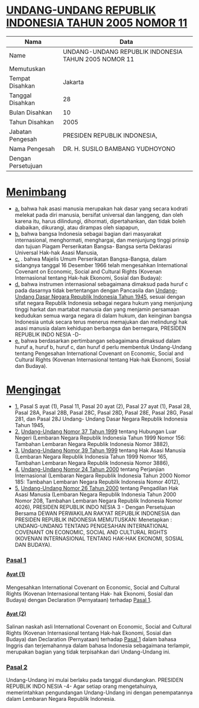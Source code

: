 # [UNDANG-UNDANG REPUBLIK INDONESIA TAHUN 2005 NOMOR 11](http://example.org/legal/document/uu/2005/11)

| Nama | Data |
| ------ | ----- |
|Name|UNDANG-UNDANG REPUBLIK INDONESIA TAHUN 2005 NOMOR 11|
|Memutuskan||
|Tempat Disahkan|Jakarta|
|Tanggal Disahkan|28|
|Bulan Disahkan|10|
|Tahun Disahkan|2005|
|Jabatan Pengesah|PRESIDEN REPUBLIK INDONESIA,|
|Nama Pengesah|DR. H. SUSILO BAMBANG YUDHOYONO|
|Dengan Persetujuan||
# [Menimbang](http://example.org/legal/document/uu/2005/11/menimbang)

* [a.](http://example.org/legal/document/uu/2005/11/menimbang/point/a) bahwa hak asasi manusia merupakan hak dasar yang secara kodrati melekat pada diri manusia, bersifat universal dan langgeng, dan oleh karena itu, harus dilindungi, dihormati, dipertahankan, dan tidak boleh diabaikan, dikurangi, atau dirampas oleh siapapun,
* [b.](http://example.org/legal/document/uu/2005/11/menimbang/point/b) bahwa bangsa Indonesia sebagai bagian dari masyarakat internasional, menghormati, menghargai, dan menjunjung tinggi prinsip dan tujuan Piagam Perserikatan Bangsa- Bangsa serta Deklarasi Universal Hak-hak Asasi Manusia,
* [c.](http://example.org/legal/document/uu/2005/11/menimbang/point/c) . bahwa Majelis Umum Perserikatan Bangsa-Bangsa, dalam sidangnya tanggal 16 Desember 1966 telah mengesahkan International Covenant on Economic, Social and Cultural Rights (Kovenan Internasional tentang Hak-hak Ekonomi, Sosial dan Budaya):
* [d.](http://example.org/legal/document/uu/2005/11/menimbang/point/d) bahwa instrumen internasional sebagaimana dimaksud pada huruf c pada dasarnya tidak bertentangan dengan Pancasila dan [Undang-Undang Dasar Negara Republik Indonesia Tahun 1945](http://example.org/legal/document/uu), sesuai dengan sifat negara Republik Indonesia sebagai negara hukum yang menjunjung tinggi harkat dan martabat manusia dan yang menjamin persamaan kedudukan semua warga negara di dalam hukum, dan keinginan bangsa Indonesia untuk secara terus menerus memajukan dan melindungi hak asasi manusia dalam kehidupan berbangsa dan bernegara, PRESIDEN REPUBLIK INDO NESIA -D-
* [e.](http://example.org/legal/document/uu/2005/11/menimbang/point/e) bahwa berdasarkan pertimbangan sebagaimana dimaksud dalam huruf a, huruf b, huruf c, dan huruf d perlu membentuk Undang-Undang tentang Pengesahan International Covenant on Economic, Social and Cultural Rights (Kovenan Internasional tentang Hak-hak Ekonomi, Sosial dan Budaya).
# [Mengingat](http://example.org/legal/document/uu/2005/11/mengingat)

* [1.](http://example.org/legal/document/uu/2005/11/mengingat/point/0001) Pasal S ayat (1), Pasal 11, Pasal 20 ayat (2), Pasal 27 ayat (1), Pasal 28, Pasal 28A, Pasal 28B, Pasal 28C, Pasal 28D, Pasal 28E, Pasal 28G, Pasal 281, dan Pasal 28J Undang- Undang Dasar Negara Republik Indonesia Tahun 1945,
* [2.](http://example.org/legal/document/uu/2005/11/mengingat/point/0002) [Undang-Undang Nomor 37 Tahun 1999](http://example.org/legal/document/uu/1999/37) tentang Hubungan Luar Negeri (Lembaran Negara Republik Indonesia Tahun 1999 Nomor 156: Tambahan Lembaran Negara Republik Indonesia Nomor 3882),
* [3.](http://example.org/legal/document/uu/2005/11/mengingat/point/0003) [Undang-Undang Nomor 39 Tahun 1999](http://example.org/legal/document/uu/1999/39) tentang Hak Asasi Manusia (Lembaran Negara Republik Indonesia Tahun 1999 Nomor 165, Tambahan Lembaran Negara Republik Indonesia Nomor 3886),
* [4.](http://example.org/legal/document/uu/2005/11/mengingat/point/0004) [Undang-Undang Nomor 24 Tahun 2000](http://example.org/legal/document/uu/2000/24) tentang Perjanjian Internasional (Lembaran Negara Republik Indonesia Tahun 2000 Nomor 185: Tambahan Lembaran Negara Republik Indonesia Nomor 4012),
* [5.](http://example.org/legal/document/uu/2005/11/mengingat/point/0005) [Undang-Undang Nomor 26 Tahun 2000](http://example.org/legal/document/uu/2000/26) tentang Pengadilan Hak Asasi Manusia (Lembaran Negara Republik Indonesia Tahun 2000 Nomor 208, Tambahan Lembaran Negara Republik Indonesia Nomor 4026), PRESIDEN REPUBLIK INDO NESIA 3 - Dengan Persetujuan Bersama DEWAN PERWAKILAN RAKYAT REPUBLIK INDONESIA dan PRESIDEN REPUBLIK INDONESIA MEMUTUSKAN: Menetapkan : UNDANG-UNDANG TENTANG PENGESAHAN INTERNATIONAL COVENANT ON ECONOMIC, SOCIAL AND CULTURAL RIGHTS (KOVENAN INTERNASIONAL TENTANG HAK-HAK EKONOMI, SOSIAL DAN BUDAYA).

### [Pasal 1](http://example.org/legal/document/uu/2005/11/pasal/0001)

#### [Ayat (1)](http://example.org/legal/document/uu/2005/11/pasal/0001/version/20051028/ayat/0001)
Mengesahkan International Covenant on Economic, Social and Cultural Rights (Kovenan Internasional tentang Hak- hak Ekonomi, Sosial dan Budaya) dengan Declaration (Pernyataan) terhadap [Pasal 1](http://example.org/legal/document/uu/2005/11/pasal/0001).

#### [Ayat (2)](http://example.org/legal/document/uu/2005/11/pasal/0001/version/20051028/ayat/0002)
Salinan naskah asli International Covenant on Economic, Social and Cultural Rights (Kovenan Internasional tentang Hak-hak Ekonomi, Sosial dan Budaya) dan Declaration (Pernyataan) terhadap [Pasal 1](http://example.org/legal/document/uu/2005/11/pasal/0001) dalam bahasa Inggris dan terjemahannya dalam bahasa Indonesia sebagaimana terlampir, merupakan bagian yang tidak terpisahkan dari Undang-Undang ini.


### [Pasal 2](http://example.org/legal/document/uu/2005/11/pasal/0002)
Undang-Undang ini mulai berlaku pada tanggal diundangkan. PRESIDEN REPUBLIK INDO NESIA -4- Agar setiap orang mengetahuinya, memerintahkan pengundangan Undang-Undang ini dengan penempatannya dalam Lembaran Negara Republik Indonesia.
